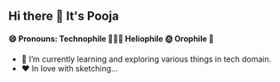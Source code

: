 ##  Hi there 👋 It's Pooja
#### 😄 Pronouns: Technophile 👩🏼‍💻 Heliophile 🌞 Orophile 🗻
- 🌱 I’m currently learning and exploring various things in tech domain.
- ♥ In love with sketching...


<!--
**Pooja-Lohar25/Pooja-Lohar25** is a ✨ _special_ ✨ repository because its `README.md` (this file) appears on your GitHub profile.

Here are some ideas to get you started:

- 🔭 I’m currently working on ...
- 🌱 I’m currently learning ...
- 👯 I’m looking to collaborate on ...
- 🤔 I’m looking for help with ...
- 💬 Ask me about ...
- 📫 How to reach me: ...
- 😄 Pronouns: ...
- ⚡ Fun fact: ...
-->
